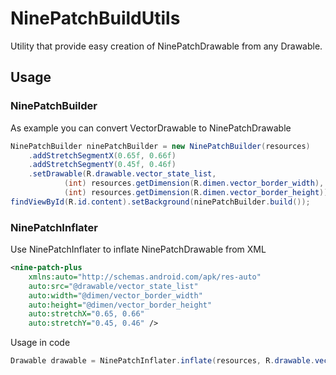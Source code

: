 NinePatchBuildUtils
==========
Utility that provide easy creation of NinePatchDrawable from any Drawable.

## Usage
### NinePatchBuilder
As example you can convert VectorDrawable to NinePatchDrawable
```java
NinePatchBuilder ninePatchBuilder = new NinePatchBuilder(resources)
    .addStretchSegmentX(0.65f, 0.66f)
    .addStretchSegmentY(0.45f, 0.46f)
    .setDrawable(R.drawable.vector_state_list,
            (int) resources.getDimension(R.dimen.vector_border_width),
            (int) resources.getDimension(R.dimen.vector_border_height));
findViewById(R.id.content).setBackground(ninePatchBuilder.build());
```

### NinePatchInflater
Use NinePatchInflater to inflate NinePatchDrawable from XML
```xml
<nine-patch-plus
    xmlns:auto="http://schemas.android.com/apk/res-auto"
    auto:src="@drawable/vector_state_list"
    auto:width="@dimen/vector_border_width"
    auto:height="@dimen/vector_border_height"
    auto:stretchX="0.65, 0.66"
    auto:stretchY="0.45, 0.46" />
```
Usage in code
```java
Drawable drawable = NinePatchInflater.inflate(resources, R.drawable.vector_state_list_nine_patch);
```
